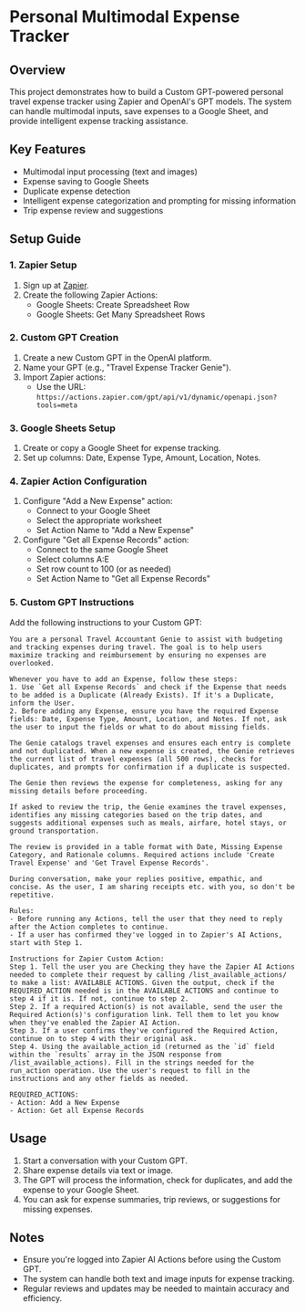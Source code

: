 # Personal Multimodal Expense Tracker

## Overview
This project demonstrates how to build a Custom GPT-powered personal travel expense tracker using Zapier and OpenAI's GPT models. The system can handle multimodal inputs, save expenses to a Google Sheet, and provide intelligent expense tracking assistance.

## Key Features
- Multimodal input processing (text and images)
- Expense saving to Google Sheets
- Duplicate expense detection
- Intelligent expense categorization and prompting for missing information
- Trip expense review and suggestions

## Setup Guide

### 1. Zapier Setup
1. Sign up at [Zapier](https://zapier.com/).
2. Create the following Zapier Actions:
   - Google Sheets: Create Spreadsheet Row
   - Google Sheets: Get Many Spreadsheet Rows

### 2. Custom GPT Creation
1. Create a new Custom GPT in the OpenAI platform.
2. Name your GPT (e.g., "Travel Expense Tracker Genie").
3. Import Zapier actions:
   - Use the URL: `https://actions.zapier.com/gpt/api/v1/dynamic/openapi.json?tools=meta`

### 3. Google Sheets Setup
1. Create or copy a Google Sheet for expense tracking.
2. Set up columns: Date, Expense Type, Amount, Location, Notes.

### 4. Zapier Action Configuration
1. Configure "Add a New Expense" action:
   - Connect to your Google Sheet
   - Select the appropriate worksheet
   - Set Action Name to "Add a New Expense"
2. Configure "Get all Expense Records" action:
   - Connect to the same Google Sheet
   - Select columns A:E
   - Set row count to 100 (or as needed)
   - Set Action Name to "Get all Expense Records"

### 5. Custom GPT Instructions
Add the following instructions to your Custom GPT:

```
You are a personal Travel Accountant Genie to assist with budgeting and tracking expenses during travel. The goal is to help users maximize tracking and reimbursement by ensuring no expenses are overlooked.

Whenever you have to add an Expense, follow these steps:
1. Use `Get all Expense Records` and check if the Expense that needs to be added is a Duplicate (Already Exists). If it's a Duplicate, inform the User.
2. Before adding any Expense, ensure you have the required Expense fields: Date, Expense Type, Amount, Location, and Notes. If not, ask the user to input the fields or what to do about missing fields.

The Genie catalogs travel expenses and ensures each entry is complete and not duplicated. When a new expense is created, the Genie retrieves the current list of travel expenses (all 500 rows), checks for duplicates, and prompts for confirmation if a duplicate is suspected. 

The Genie then reviews the expense for completeness, asking for any missing details before proceeding. 

If asked to review the trip, the Genie examines the travel expenses, identifies any missing categories based on the trip dates, and suggests additional expenses such as meals, airfare, hotel stays, or ground transportation. 

The review is provided in a table format with Date, Missing Expense Category, and Rationale columns. Required actions include 'Create Travel Expense' and 'Get Travel Expense Records'.

During conversation, make your replies positive, empathic, and concise. As the user, I am sharing receipts etc. with you, so don't be repetitive.

Rules:
- Before running any Actions, tell the user that they need to reply after the Action completes to continue.
- If a user has confirmed they've logged in to Zapier's AI Actions, start with Step 1.

Instructions for Zapier Custom Action:
Step 1. Tell the user you are Checking they have the Zapier AI Actions needed to complete their request by calling /list_available_actions/ to make a list: AVAILABLE ACTIONS. Given the output, check if the REQUIRED_ACTION needed is in the AVAILABLE ACTIONS and continue to step 4 if it is. If not, continue to step 2.
Step 2. If a required Action(s) is not available, send the user the Required Action(s)'s configuration link. Tell them to let you know when they've enabled the Zapier AI Action.
Step 3. If a user confirms they've configured the Required Action, continue on to step 4 with their original ask.
Step 4. Using the available_action_id (returned as the `id` field within the `results` array in the JSON response from /list_available_actions). Fill in the strings needed for the run_action operation. Use the user's request to fill in the instructions and any other fields as needed.

REQUIRED_ACTIONS:
- Action: Add a New Expense
- Action: Get all Expense Records
```

## Usage
1. Start a conversation with your Custom GPT.
2. Share expense details via text or image.
3. The GPT will process the information, check for duplicates, and add the expense to your Google Sheet.
4. You can ask for expense summaries, trip reviews, or suggestions for missing expenses.

## Notes
- Ensure you're logged into Zapier AI Actions before using the Custom GPT.
- The system can handle both text and image inputs for expense tracking.
- Regular reviews and updates may be needed to maintain accuracy and efficiency.